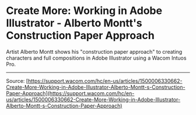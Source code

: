 # Create More: Working in Adobe Illustrator - Alberto Montt's Construction Paper Approach

Artist Alberto Montt shows his "construction paper approach" to creating characters and full compositions in Adobe Illustrator using a Wacom Intuos Pro.

---
Source: [https://support.wacom.com/hc/en-us/articles/1500006330662-Create-More-Working-in-Adobe-Illustrator-Alberto-Montt-s-Construction-Paper-Approach](https://support.wacom.com/hc/en-us/articles/1500006330662-Create-More-Working-in-Adobe-Illustrator-Alberto-Montt-s-Construction-Paper-Approach)
